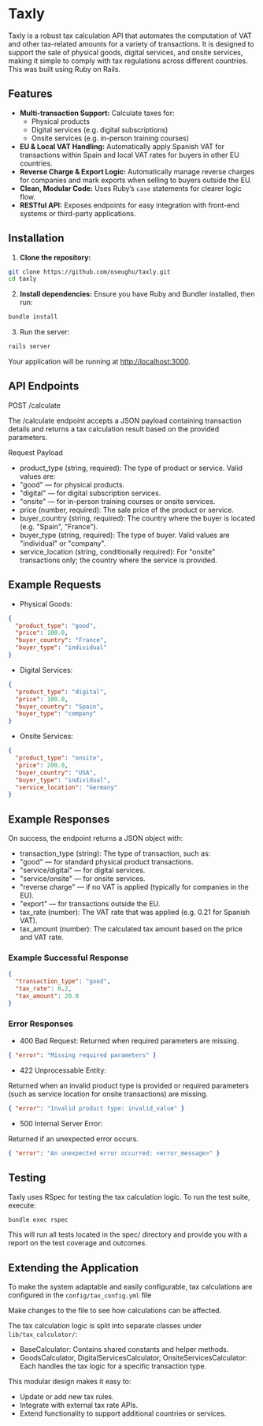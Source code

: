 # Taxly

Taxly is a robust tax calculation API that automates the computation of VAT and other tax-related amounts for a variety of transactions. It is designed to support the sale of physical goods, digital services, and onsite services, making it simple to comply with tax regulations across different countries. This was built using Ruby on Rails.

## Features

- **Multi-transaction Support:** Calculate taxes for:
  - Physical products
  - Digital services (e.g. digital subscriptions)
  - Onsite services (e.g. in-person training courses)
- **EU & Local VAT Handling:** Automatically apply Spanish VAT for transactions within Spain and local VAT rates for buyers in other EU countries.
- **Reverse Charge & Export Logic:** Automatically manage reverse charges for companies and mark exports when selling to buyers outside the EU.
- **Clean, Modular Code:** Uses Ruby’s `case` statements for clearer logic flow.
- **RESTful API:** Exposes endpoints for easy integration with front-end systems or third-party applications.

## Installation

1. **Clone the repository:**

```bash
git clone https://github.com/oseughu/taxly.git
cd taxly

```

2. **Install dependencies:**
   Ensure you have Ruby and Bundler installed, then run:

```bash
bundle install
```

3. Run the server:

```bash
rails server
```

Your application will be running at <http://localhost:3000>.

## API Endpoints

POST /calculate

The /calculate endpoint accepts a JSON payload containing transaction details and returns a tax calculation result based on the provided parameters.

Request Payload

- product_type (string, required):
  The type of product or service. Valid values are:
- "good" — for physical products.
- "digital" — for digital subscription services.
- "onsite" — for in-person training courses or onsite services.
- price (number, required):
  The sale price of the product or service.
- buyer_country (string, required):
  The country where the buyer is located (e.g. "Spain", "France").
- buyer_type (string, required):
  The type of buyer. Valid values are "individual" or "company".
- service_location (string, conditionally required):
  For "onsite" transactions only; the country where the service is provided.

## Example Requests

- Physical Goods:

```json
{
  "product_type": "good",
  "price": 100.0,
  "buyer_country": "France",
  "buyer_type": "individual"
}
```

- Digital Services:

```json
{
  "product_type": "digital",
  "price": 100.0,
  "buyer_country": "Spain",
  "buyer_type": "company"
}
```

- Onsite Services:

```json
{
  "product_type": "onsite",
  "price": 200.0,
  "buyer_country": "USA",
  "buyer_type": "individual",
  "service_location": "Germany"
}
```

## Example Responses

On success, the endpoint returns a JSON object with:

- transaction_type (string):
  The type of transaction, such as:
- "good" — for standard physical product transactions.
- "service/digital" — for digital services.
- "service/onsite" — for onsite services.
- "reverse charge" — if no VAT is applied (typically for companies in the EU).
- "export" — for transactions outside the EU.
- tax_rate (number):
  The VAT rate that was applied (e.g. 0.21 for Spanish VAT).
- tax_amount (number):
  The calculated tax amount based on the price and VAT rate.

### Example Successful Response

```json
{
  "transaction_type": "good",
  "tax_rate": 0.2,
  "tax_amount": 20.0
}
```

### Error Responses

- 400 Bad Request:
  Returned when required parameters are missing.

```json
{ "error": "Missing required parameters" }
```

- 422 Unprocessable Entity:

Returned when an invalid product type is provided or required parameters (such as service location for onsite transactions) are missing.

```json
{ "error": "Invalid product type: invalid_value" }
```

- 500 Internal Server Error:

Returned if an unexpected error occurs.

```json
{ "error": "An unexpected error occurred: <error_message>" }
```

## Testing

Taxly uses RSpec for testing the tax calculation logic. To run the test suite, execute:

```bash
bundle exec rspec
```

This will run all tests located in the spec/ directory and provide you with a report on the test coverage and outcomes.

## Extending the Application

To make the system adaptable and easily configurable, tax calculations are configured in the `config/tax_config.yml` file

Make changes to the file to see how calculations can be affected.

The tax calculation logic is split into separate classes under `lib/tax_calculator/`:

- BaseCalculator: Contains shared constants and helper methods.
- GoodsCalculator, DigitalServicesCalculator, OnsiteServicesCalculator: Each handles the tax logic for a specific transaction type.

This modular design makes it easy to:

- Update or add new tax rules.
- Integrate with external tax rate APIs.
- Extend functionality to support additional countries or services.
